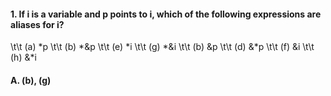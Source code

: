 #### 1. If i is a variable and p points to i, which of the following expressions are aliases for i?
\t\t (a) *p \t\t (b) *&p \t\t (e) *i \t\t (g) *&i
\t\t (b) &p \t\t (d) &*p \t\t (f) &i \t\t (h) &*i

#### A. (b), (g)
